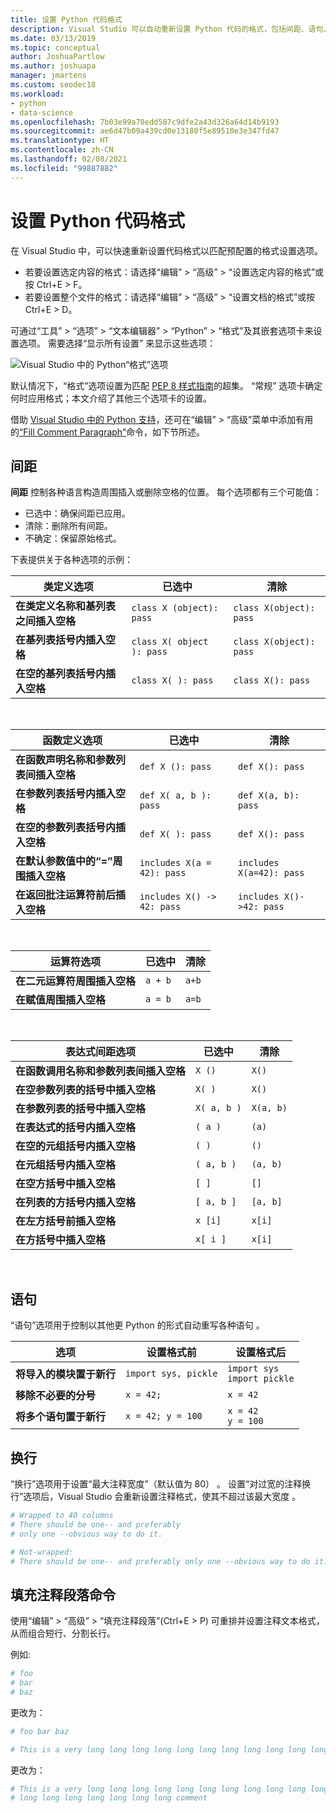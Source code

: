 ```yaml
---
title: 设置 Python 代码格式
description: Visual Studio 可以自动重新设置 Python 代码的格式，包括间距、语句、换行和注释。
ms.date: 03/13/2019
ms.topic: conceptual
author: JoshuaPartlow
ms.author: joshuapa
manager: jmartens
ms.custom: seodec18
ms.workload:
- python
- data-science
ms.openlocfilehash: 7b03e99a70edd587c9dfe2a43d326a64d14b9193
ms.sourcegitcommit: ae6d47b09a439cd0e13180f5e89510e3e347fd47
ms.translationtype: HT
ms.contentlocale: zh-CN
ms.lasthandoff: 02/08/2021
ms.locfileid: "99887882"
---
```

# <a name="format-python-code"></a>设置 Python 代码格式

在 Visual Studio 中，可以快速重新设置代码格式以匹配预配置的格式设置选项。

- 若要设置选定内容的格式：请选择“编辑” > “高级” > “设置选定内容的格式”或按 Ctrl+E > F。
- 若要设置整个文件的格式：请选择“编辑” > “高级” > “设置文档的格式”或按 Ctrl+E > D。

可通过“工具” > “选项” > “文本编辑器” > “Python” > “格式”及其嵌套选项卡来设置选项。 需要选择“显示所有设置”  来显示这些选项：

![Visual Studio 中的 Python“格式”选项](media/options-editor-formatting.png)

默认情况下，“格式”选项设置为匹配 [PEP 8 样式指南](https://www.python.org/dev/peps/pep-0008/)的超集。 “常规”  选项卡确定何时应用格式；本文介绍了其他三个选项卡的设置。

借助 [Visual Studio 中的 Python 支持](installing-python-support-in-visual-studio.md)，还可在“编辑” > “高级”菜单中添加有用的[“Fill Comment Paragraph”](#fill-comment-paragraph-command)命令，如下节所述。

## <a name="spacing"></a>间距

**间距** 控制各种语言构造周围插入或删除空格的位置。 每个选项都有三个可能值：

- 已选中：确保间距已应用。
- 清除：删除所有间距。
- 不确定：保留原始格式。

下表提供关于各种选项的示例：

| 类定义选项 | 已选中 | 清除 |
| --- | --- | --- |
| **在类定义名称和基列表之间插入空格** | `class X (object): pass` | `class X(object): pass` |
| **在基列表括号内插入空格** | `class X( object ): pass` | `class X(object): pass` |
| **在空的基列表括号内插入空格** | `class X( ): pass` | `class X(): pass` |

<br/>

| 函数定义选项 | 已选中 | 清除 |
| --- | --- | --- |
| **在函数声明名称和参数列表间插入空格** | `def X (): pass` | `def X(): pass` |
| **在参数列表括号内插入空格** | `def X( a, b ): pass` | `def X(a, b): pass` |
| **在空的参数列表括号内插入空格** | `def X( ): pass` | `def X(): pass` |
| **在默认参数值中的“=”周围插入空格** | `includes X(a = 42): pass` | `includes X(a=42): pass` |
| **在返回批注运算符前后插入空格** | `includes X() -> 42: pass` | `includes X()->42: pass` |

<br/>

| 运算符选项 | 已选中 | 清除 |
| --- | --- | --- |
| **在二元运算符周围插入空格** | `a + b` | `a+b` |
| **在赋值周围插入空格** | `a = b` | `a=b` |

<br/>

| 表达式间距选项 | 已选中 | 清除 |
| --- | --- | --- |
| **在函数调用名称和参数列表间插入空格** | `X ()` | `X()` |
| **在空参数列表的括号中插入空格** | `X( )` | `X()` |
| **在参数列表的括号中插入空格** | `X( a, b )` | `X(a, b)` |
| **在表达式的括号内插入空格** | `( a )` | `(a)` |
| **在空的元组括号内插入空格** | `( )` | `()` |
| **在元组括号内插入空格** | `( a, b )` | `(a, b)` |
| **在空方括号中插入空格** | `[ ]` | `[]` |
| **在列表的方括号内插入空格** | `[ a, b ]` | `[a, b]` |
| **在左方括号前插入空格** | `x [i]` | `x[i]` |
| **在方括号中插入空格** | `x[ i ]` | `x[i]` |

<br/>

## <a name="statements"></a>语句

“语句”选项用于控制以其他更 Python 的形式自动重写各种语句  。

| 选项 | 设置格式前 | 设置格式后 |
| --- | --- | --- |
| **将导入的模块置于新行** | `import sys, pickle` | `import sys`<br/>`import pickle` |
| **移除不必要的分号** | `x = 42;` | `x = 42` |
| **将多个语句置于新行** | `x = 42; y = 100` | `x = 42`<br/>`y = 100` |

## <a name="wrapping"></a>换行

“换行”选项用于设置“最大注释宽度”（默认值为 80）   。 设置“对过宽的注释换行”选项后，Visual Studio 会重新设置注释格式，使其不超过该最大宽度  。

```python
# Wrapped to 40 columns
# There should be one-- and preferably
# only one --obvious way to do it.
```

```python
# Not-wrapped:
# There should be one-- and preferably only one --obvious way to do it.
```

## <a name="fill-comment-paragraph-command"></a>填充注释段落命令

使用“编辑” > “高级” > “填充注释段落”(Ctrl+E > P) 可重排并设置注释文本格式，从而组合短行、分割长行。

例如:

```python
# foo
# bar
# baz
```

更改为：

```python
# foo bar baz
```

```python
# This is a very long long long long long long long long long long long long long long long long long long long comment
```

更改为：

```python
# This is a very long long long long long long long long long long long long
# long long long long long long long comment
```
